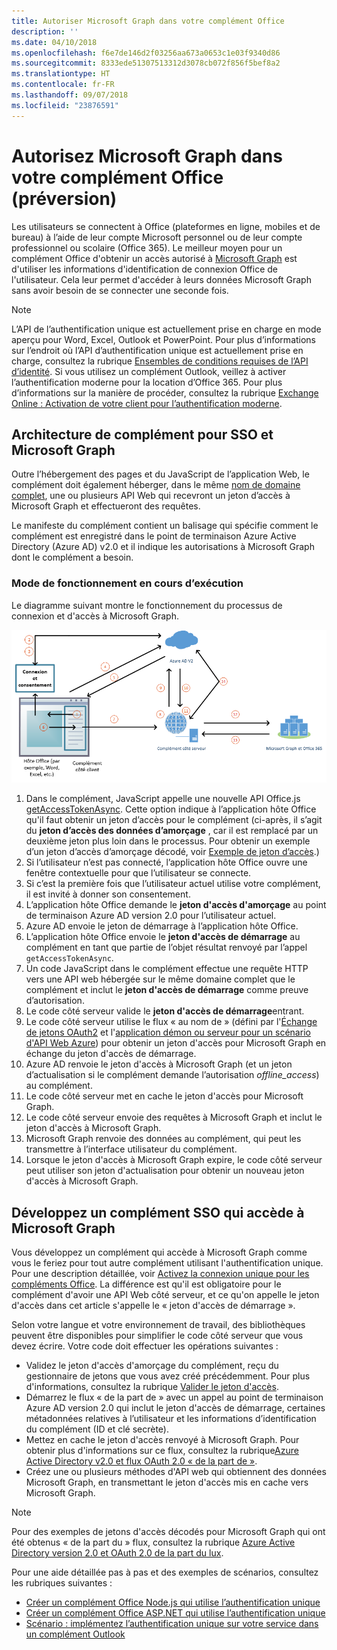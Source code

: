 ```yaml
---
title: Autoriser Microsoft Graph dans votre complément Office
description: ''
ms.date: 04/10/2018
ms.openlocfilehash: f6e7de146d2f03256aa673a0653c1e03f9340d86
ms.sourcegitcommit: 8333ede51307513312d3078cb072f856f5bef8a2
ms.translationtype: HT
ms.contentlocale: fr-FR
ms.lasthandoff: 09/07/2018
ms.locfileid: "23876591"
---
```

# <a name="authorize-to-microsoft-graph-in-your-office-add-in-preview"></a>Autorisez Microsoft Graph dans votre complément Office (préversion)

Les utilisateurs se connectent à Office (plateformes en ligne, mobiles et de bureau) à l’aide de leur compte Microsoft personnel ou de leur compte professionnel ou scolaire (Office 365). Le meilleur moyen pour un complément Office d'obtenir un accès autorisé à [Microsoft Graph](https://developer.microsoft.com/graph/docs) est d'utiliser les informations d'identification de connexion Office de l'utilisateur. Cela leur permet d'accéder à leurs données Microsoft Graph sans avoir besoin de se connecter une seconde fois. 

> [!NOTE]
> L’API de l’authentification unique est actuellement prise en charge en mode aperçu pour Word, Excel, Outlook et PowerPoint. Pour plus d’informations sur l’endroit où l’API d’authentification unique est actuellement prise en charge, consultez la rubrique [Ensembles de conditions requises de l’API d’identité](https://dev.office.com/reference/add-ins/requirement-sets/identity-api-requirement-sets).
> Si vous utilisez un complément Outlook, veillez à activer l’authentification moderne pour la location d’Office 365. Pour plus d’informations sur la manière de procéder, consultez la rubrique [Exchange Online : Activation de votre client pour l’authentification moderne](https://social.technet.microsoft.com/wiki/contents/articles/32711.exchange-online-how-to-enable-your-tenant-for-modern-authentication.aspx).

## <a name="add-in-architecture-for-sso-and-microsoft-graph"></a>Architecture de complément pour SSO et Microsoft Graph

Outre l’hébergement des pages et du JavaScript de l’application Web, le complément doit également héberger, dans le même [nom de domaine complet](https://msdn.microsoft.com/library/windows/desktop/ms682135.aspx#_dns_fully_qualified_domain_name_fqdn__gly), une ou plusieurs API Web qui recevront un jeton d’accès à Microsoft Graph et effectueront des requêtes.

Le manifeste du complément contient un balisage qui spécifie comment le complément est enregistré dans le point de terminaison Azure Active Directory (Azure AD) v2.0 et il indique les autorisations à Microsoft Graph dont le complément a besoin.

### <a name="how-it-works-at-runtime"></a>Mode de fonctionnement en cours d’exécution

Le diagramme suivant montre le fonctionnement du processus de connexion et d'accès à Microsoft Graph.

![Diagramme illustrant le processus d’authentification unique](../images/sso-access-to-microsoft-graph.png)

1. Dans le complément, JavaScript appelle une nouvelle API Office.js [getAccessTokenAsync](https://docs.microsoft.com/office/dev/add-ins/develop/sso-in-office-add-ins#sso-api-reference). Cette option indique à l’application hôte Office qu'il faut obtenir un jeton d’accès pour le complément (ci-après, il s’agit du **jeton d’accès des données d’amorçage** , car il est remplacé par un deuxième jeton plus loin dans le processus. Pour obtenir un exemple d’un jeton d’accès d’amorçage décodé, voir [Exemple de jeton d’accès](sso-in-office-add-ins.md#example-access-token).)
1. Si l’utilisateur n’est pas connecté, l’application hôte Office ouvre une fenêtre contextuelle pour que l’utilisateur se connecte.
1. Si c’est la première fois que l’utilisateur actuel utilise votre complément, il est invité à donner son consentement.
1. L’application hôte Office demande le **jeton d'accès d'amorçage** au point de terminaison Azure AD version 2.0 pour l’utilisateur actuel.
1. Azure AD envoie le jeton de démarrage à l’application hôte Office.
1. L’application hôte Office envoie le **jeton d'accès de démarrage** au complément en tant que partie de l’objet résultat renvoyé par l’appel `getAccessTokenAsync`.
1. Un code JavaScript dans le complément effectue une requête HTTP vers une API web hébergée sur le même domaine complet que le complément et inclut le **jeton d'accès de démarrage** comme preuve d’autorisation.  
1. Le code côté serveur valide le **jeton d'accès de démarrage**entrant.
1. Le code côté serveur utilise le flux « au nom de » (défini par l'[Échange de jetons OAuth2](https://tools.ietf.org/html/draft-ietf-oauth-token-exchange-02) et l'[application démon ou serveur pour un scénario d'API Web Azure](https://docs.microsoft.com/azure/active-directory/develop/active-directory-authentication-scenarios#daemon-or-server-application-to-web-api)) pour obtenir un jeton d'accès pour Microsoft Graph en échange du jeton d'accès de démarrage.
1. Azure AD renvoie le jeton d'accès à Microsoft Graph (et un jeton d’actualisation si le complément demande l’autorisation *offline_access*) au complément.
1. Le code côté serveur met en cache le jeton d'accès pour Microsoft Graph.
1. Le code côté serveur envoie des requêtes à Microsoft Graph et inclut le jeton d'accès à Microsoft Graph.
1. Microsoft Graph renvoie des données au complément, qui peut les transmettre à l’interface utilisateur du complément.
1. Lorsque le jeton d'accès à Microsoft Graph expire, le code côté serveur peut utiliser son jeton d'actualisation pour obtenir un nouveau jeton d'accès à Microsoft Graph.

## <a name="develop-an-sso-add-in-that-accesses-microsoft-graph"></a>Développez un complément SSO qui accède à Microsoft Graph

Vous développez un complément qui accède à Microsoft Graph comme vous le feriez pour tout autre complément utilisant l'authentification unique. Pour une description détaillée, voir [Activez la connexion unique pour les compléments Office](https://docs.microsoft.com/office/dev/add-ins/develop/sso-in-office-add-ins). La différence est qu'il est obligatoire pour le complément d'avoir une API Web côté serveur, et ce qu'on appelle le jeton d'accès dans cet article s'appelle le « jeton d'accès de démarrage ». 

Selon votre langue et votre environnement de travail, des bibliothèques peuvent être disponibles pour simplifier le code côté serveur que vous devez écrire. Votre code doit effectuer les opérations suivantes :

* Validez le jeton d'accès d'amorçage du complément, reçu du gestionnaire de jetons que vous avez créé précédemment. Pour plus d'informations, consultez la rubrique [Valider le jeton d'accès](sso-in-office-add-ins.md#validate-the-access-token). 
* Démarrez le flux « de la part de » avec un appel au point de terminaison Azure AD version 2.0 qui inclut le jeton d'accès de démarrage, certaines métadonnées relatives à l’utilisateur et les informations d’identification du complément (ID et clé secrète).
* Mettez en cache le jeton d'accès renvoyé à Microsoft Graph. Pour obtenir plus d'informations sur ce flux, consultez la rubrique[Azure Active Directory v2.0 et flux OAuth 2.0 « de la part de »](https://docs.microsoft.com/azure/active-directory/develop/active-directory-v2-protocols-oauth-on-behalf-of).
* Créez une ou plusieurs méthodes d'API web qui obtiennent des données Microsoft Graph, en transmettant le jeton d'accès mis en cache vers Microsoft Graph.

> [!NOTE]
> Pour des exemples de jetons d'accès décodés pour Microsoft Graph qui ont été obtenus « de la part du » flux, consultez la rubrique [Azure Active Directory version 2.0 et OAuth 2.0 de la part du lux](https://docs.microsoft.com/azure/active-directory/develop/active-directory-v2-protocols-oauth-on-behalf-of).

Pour une aide détaillée pas à pas et des exemples de scénarios, consultez les rubriques suivantes :

* [Créer un complément Office Node.js qui utilise l’authentification unique](create-sso-office-add-ins-nodejs.md)
* [Créer un complément Office ASP.NET qui utilise l’authentification unique](create-sso-office-add-ins-aspnet.md)
* [Scénario : implémentez l’authentification unique sur votre service dans un complément Outlook](https://docs.microsoft.com/outlook/add-ins/implement-sso-in-outlook-add-in)



